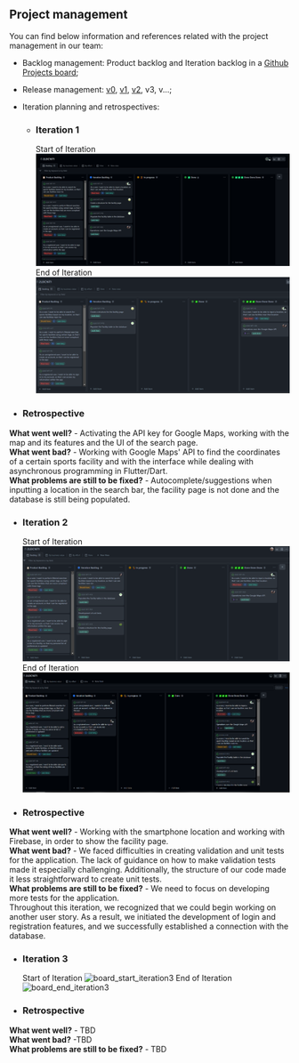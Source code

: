 
## Project management
You can find below information and references related with the project management in our team: 

* Backlog management: Product backlog and Iteration backlog in a [Github Projects board](https://github.com/orgs/FEUP-LEIC-ES-2022-23/projects/26);
* Release management: [v0](https://github.com/FEUP-LEIC-ES-2022-23/2LEIC16T1/releases/tag/v0.1), [v1](https://github.com/FEUP-LEIC-ES-2022-23/2LEIC16T1/releases/tag/v0.2), [v2](https://github.com/FEUP-LEIC-ES-2022-23/2LEIC16T1/releases/tag/v0.3), v3, v...;
* Iteration planning and retrospectives: 
  * ### Iteration 1
     Start of Iteration
![board_start_iteration1](../images/productmanagement/iteration%231-start.png)
     End of Iteration
![board_end_iteration1](../images/productmanagement/iteration%231-end.png)

* ### Retrospective

**What went well?** - Activating the API key for Google Maps, working with the map and its features and the UI of the search page.<br>
**What went bad?** - Working with Google Maps' API to find the coordinates of a certain sports facility and with the interface while dealing with asynchronous programming in Flutter/Dart.<br>
**What problems are still to be fixed?** - Autocomplete/suggestions when inputting a location in the search bar, the facility page is not done and the database is still being populated.<br>

  * ### Iteration 2
     Start of Iteration
![board_start_iteration2](../images/productmanagement/iteration%232-start.png)
     End of Iteration
![board_end_iteration2](../images/productmanagement/iteration%232-end.png)

* ### Retrospective

**What went well?** - Working with the smartphone location and working with Firebase, in order to show the facility page.<br>
**What went bad?** - We faced difficulties in creating validation and unit tests for the application. The lack of guidance on how to make validation tests made it especially challenging. Additionally, the structure of our code made it less straightforward to create unit tests.<br>
**What problems are still to be fixed?** - We need to focus on developing more tests for the application.<br>
Throughout this iteration, we recognized that we could begin working on another user story. As a result, we initiated the development of login and registration features, and we successfully established a connection with the database.<br>

  * ### Iteration 3
     Start of Iteration
![board_start_iteration3](TBD)
     End of Iteration
![board_end_iteration3](TBD)

* ### Retrospective

**What went well?** - TBD <br>
**What went bad?** -TBD <br>
**What problems are still to be fixed?** - TBD<br>
